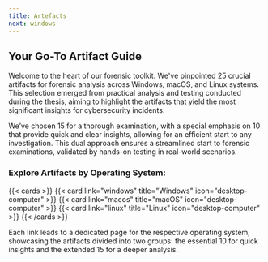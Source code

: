 ```yaml
---
title: Artefacts
next: windows
---
```


## Your Go-To Artifact Guide

Welcome to the heart of our forensic toolkit.
We've pinpointed 25 crucial artifacts for forensic analysis across Windows, macOS, and Linux systems. This selection emerged from practical analysis and testing conducted during the thesis, aiming to highlight the artifacts that yield the most significant insights for cybersecurity incidents.

We’ve chosen 15 for a thorough examination, with a special emphasis on 10 that provide quick and clear insights, allowing for an efficient start to any investigation. This dual approach ensures a streamlined start to forensic examinations, validated by hands-on testing in real-world scenarios.

### Explore Artifacts by Operating System:

{{< cards >}}
  {{< card link="windows" title="Windows" icon="desktop-computer" >}}
  {{< card link="macos" title="macOS" icon="desktop-computer" >}}
  {{< card link="linux" title="Linux" icon="desktop-computer" >}}
{{< /cards >}}


Each link leads to a dedicated page for the respective operating system, showcasing the artifacts divided into two groups: the essential 10 for quick insights and the extended 15 for a deeper analysis.
